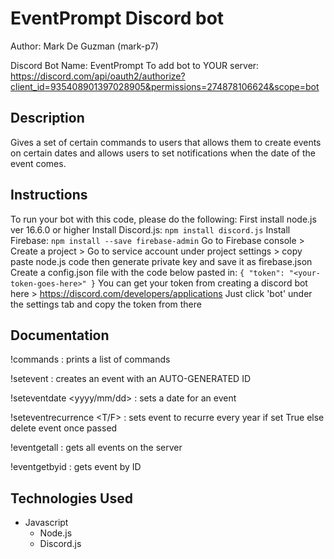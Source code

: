 # EventPrompt Discord bot

Author: Mark De Guzman (mark-p7)

Discord Bot Name: EventPrompt
To add bot to YOUR server: https://discord.com/api/oauth2/authorize?client_id=935408901397028905&permissions=274878106624&scope=bot 
## Description
Gives a set of certain commands to users that allows them to create events on certain dates and allows users to set notifications when
the date of the event comes.

## Instructions
To run your bot with this code, please do the following:
First install node.js ver 16.6.0 or higher
Install Discord.js: `npm install discord.js`
Install Firebase: `npm install --save firebase-admin`
Go to Firebase console > Create a project > Go to service account under project settings > copy paste node.js code then generate private key and save it as firebase.json
Create a config.json file with the code below pasted in:
`
{
    "token": "<your-token-goes-here>"
}
`
You can get your token from creating a discord bot here > https://discord.com/developers/applications
Just click 'bot' under the settings tab and copy the token from there

## Documentation

!commands
: prints a list of commands 
  
!setevent <Event Name>
: creates an event with an AUTO-GENERATED ID

!seteventdate <Event ID> <yyyy/mm/dd>
: sets a date for an event

!seteventrecurrence <Event ID> <T/F>
: sets event to recurre every year if set True else delete event once passed

!eventgetall
: gets all events on the server

!eventgetbyid <Event ID>
: gets event by ID

## Technologies Used
- Javascript
    - Node.js
    - Discord.js
